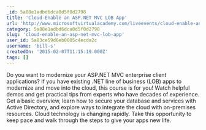 ```yaml
---
_id: 5a88e1adbd6dca0d5f0d2798
title: 'Cloud-Enable an ASP.NET MVC LOB App'
url: 'http://www.microsoftvirtualacademy.com/liveevents/cloud-enable-an-asp-net-mvc-lob-app'
category: 5a88e1adbd6dca0d5f0d2798
slug: 'cloud-enable-an-asp-net-mvc-lob-app'
user_id: 5a83ce59d6eb0005c4ecda2c
username: 'bill-s'
createdOn: '2015-02-07T11:15:19.000Z'
tags: []
---
```


​Do you want to modernize your ASP.NET MVC enterprise client applications? If you have existing .NET line of business (LOB) apps to modernize and move into the cloud, this course is for you! Watch helpful demos and get practical tips from experts who have decades of experience. Get a basic overview, learn how to secure your database and services with Active Directory, and explore ways to integrate the cloud with on-premises resources. Cloud technology is changing rapidly. Take this opportunity to keep pace and walk through the steps to give your apps new life.
